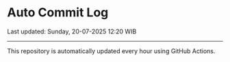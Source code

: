 # Auto Commit Log

Last updated: Sunday, 20-07-2025 12:20 WIB

---

This repository is automatically updated every hour using GitHub Actions.
